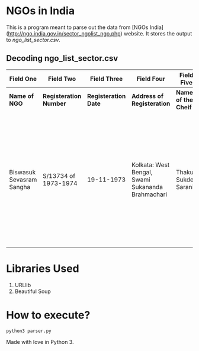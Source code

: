 # NGOs in India

This is a program meant to parse out the data from [NGOs India] (http://ngo.india.gov.in/sector_ngolist_ngo.php) website. It stores the output to *ngo_list_sector.csv*.

## Decoding ngo_list_sector.csv

Field One | Field Two | Field Three | Field Four | Field Five | Field Six | Field Seven
--- | --- | --- | --- | --- | --- | --- 
**Name of NGO** | **Registeration Number** | **Registeration Date** | **Address of Registeration** | **Name of the Cheif** | **Address of the NGO** | **Sections they work for**
Biswasuk Sevasram Sangha | S/13734 of 1973-1974 | 19-11-1973 | Kolkata: West Bengal, Swami Sukananda Brahmachari | Thakur Sukdev Sarani | P.o.- Ichapur-nawabganj Dist.- North 24 Parganas West Bengal: Pin Code-743144 | Aged/Elderly: Agriculture: Children: Disaster Management: Dalit Upliftment: Education & Literacy: Health & Family Welfare: Rural Development & Poverty Alleviation: Vocational Training


Libraries Used
================

1. URLlib
2. Beautiful Soup

How to execute?
===============


```
python3 parser.py
```

Made with love in Python 3.
